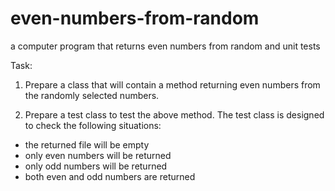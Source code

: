 # even-numbers-from-random
a computer program that returns even numbers from random and unit tests

Task:
1. Prepare a class that will contain a method returning even numbers from the randomly selected numbers.

2. Prepare a test class to test the above method.
The test class is designed to check the following situations:
- the returned file will be empty
- only even numbers will be returned
- only odd numbers will be returned
- both even and odd numbers are returned 
